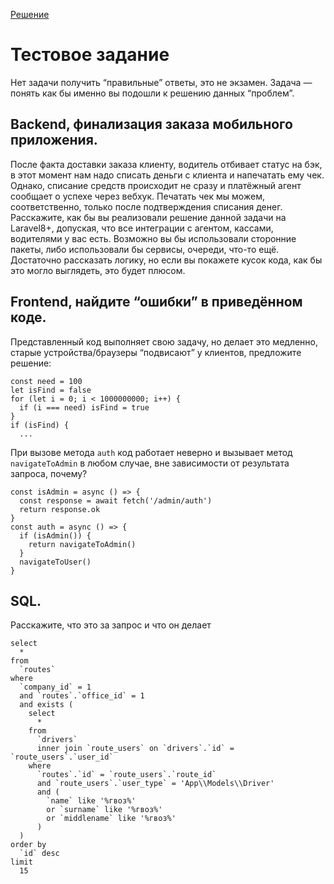 [Решение](https://github.com/nikiforov-org/smartik)

# Тестовое задание
Нет задачи получить “правильные” ответы, это не экзамен. Задача — понять как бы именно вы подошли к решению данных “проблем”. 


## Backend, финализация заказа мобильного приложения.

После факта доставки заказа клиенту, водитель отбивает статус на бэк, в этот момент нам надо списать деньги с клиента и напечатать ему чек. Однако, списание средств происходит не сразу и платёжный агент сообщает о успехе через вебхук. Печатать чек мы можем, соответственно, только после подтверждения списания денег. 
Расскажите, как бы вы реализовали решение данной задачи на Laravel8+, допуская, что все интеграции с агентом, кассами, водителями у вас есть. Возможно вы бы использовали сторонние пакеты, либо использовали бы сервисы, очереди, что-то ещё. Достаточно рассказать логику, но если вы покажете кусок кода, как бы это могло выглядеть, это будет плюсом. 


## Frontend, найдите “ошибки” в приведённом коде.

Представленный код выполняет свою задачу, но делает это медленно, старые устройства/браузеры “подвисают” у клиентов, предложите решение:


    const need = 100
    let isFind = false
    for (let i = 0; i < 1000000000; i++) {
      if (i === need) isFind = true 
    }
    if (isFind) {
      ...

При вызове метода `auth` код работает неверно и вызывает метод `navigateToAdmin` в любом случае, вне зависимости от результата запроса, почему? 


    const isAdmin = async () => {
      const response = await fetch('/admin/auth')
      return response.ok
    }
    const auth = async () => {
      if (isAdmin()) {
        return navigateToAdmin()
      }
      navigateToUser()
    }


## SQL.

Расскажите, что это за запрос и что он делает


    select
      *
    from
      `routes`
    where
      `company_id` = 1
      and `routes`.`office_id` = 1
      and exists (
        select
          *
        from
          `drivers`
          inner join `route_users` on `drivers`.`id` = `route_users`.`user_id`
        where
          `routes`.`id` = `route_users`.`route_id`
          and `route_users`.`user_type` = 'App\\Models\\Driver'
          and (
            `name` like '%гвоз%'
            or `surname` like '%гвоз%'
            or `middlename` like '%гвоз%'
          )
      )
    order by
      `id` desc
    limit
      15

